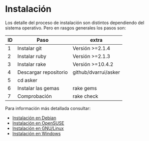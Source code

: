 
# Instalación

Los detalle del proceso de instalación son distintos dependiendo del sistema
operativo. Pero en rasgos generales los pasos son:

| ID | Paso                  | extra                |
| -- | --------------------- | -------------------- |
|  1 | Instalar git          | Versión >=2.1.4      |
|  2 | Instalar ruby         | Versión >=2.1.3      |
|  3 | Instalar rake         | Versión >=10.4.2     |
|  4 | Descargar repositorio | github/dvarrui/asker |
|  5 | cd asker              | |
|  6 | Instalar las gemas    | rake gems |
|  7 | Comprobación          | rake check |

Para información más detallada consultar:
* [Instalación en Debian](debian.md)
* [Instalación en OpenSUSE](opensuse.md)
* [Instalación en GNU/Linux](linux.md)
* [Instalación en Windows](windows.md)
